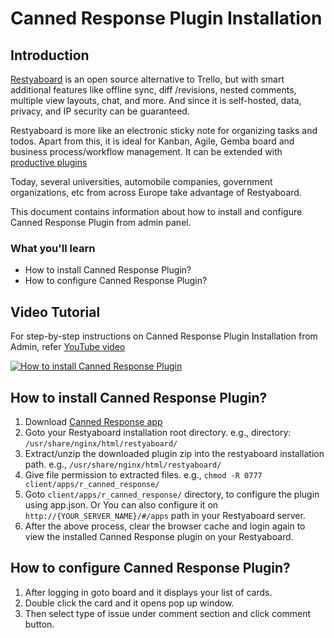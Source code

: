 # Canned Response Plugin Installation

## Introduction

[Restyaboard](https://restya.com/board) is an open source alternative to Trello, but with smart additional features like offline sync, diff /revisions, nested comments, multiple view layouts, chat, and more. And since it is self-hosted, data, privacy, and IP security can be guaranteed.

Restyaboard is more like an electronic sticky note for organizing tasks and todos. Apart from this, it is ideal for Kanban, Agile, Gemba board and business process/workflow management. It can be extended with [productive plugins](https://restya.com/board/apps "productive plugins")

Today, several universities, automobile companies, government organizations, etc from across Europe take advantage of Restyaboard.

This document contains information about how to install and configure Canned Response Plugin from admin panel.

### What you'll learn

*   How to install Canned Response Plugin?
*   How to configure Canned Response Plugin?

## Video Tutorial

For step-by-step instructions on Canned Response Plugin Installation from Admin, refer [YouTube video](http://www.youtube.com/watch?v=ZAGgmVVHMME "Watch video on Canned Response Plugin Installation from Admin")

[![How to install Canned Response Plugin](canned_response.png)](http://www.youtube.com/watch?v=ZAGgmVVHMME "Watch video on Canned Response Plugin Installation")

## How to install Canned Response Plugin?

1.  Download [Canned Response app](https://restya.com/board/apps/r_canned_response "Canned Response app")
2.  Goto your Restyaboard installation root directory. e.g., directory: `/usr/share/nginx/html/restyaboard/`
3.  Extract/unzip the downloaded plugin zip into the restyaboard installation path. e.g., `/usr/share/nginx/html/restyaboard/`
4.  Give file permission to extracted files. e.g., `chmod -R 0777 client/apps/r_canned_response/`
5.  Goto `client/apps/r_canned_response/` directory, to configure the plugin using app.json. Or You can also configure it on `http://{YOUR_SERVER_NAME}/#/apps` path in your Restyaboard server.
6.  After the above process, clear the browser cache and login again to view the installed Canned Response plugin on your Restyaboard.

## How to configure Canned Response Plugin?

1.  After logging in goto board and it displays your list of cards.
2.  Double click the card and it opens pop up window.
3.  Then select type of issue under comment section and click comment button.